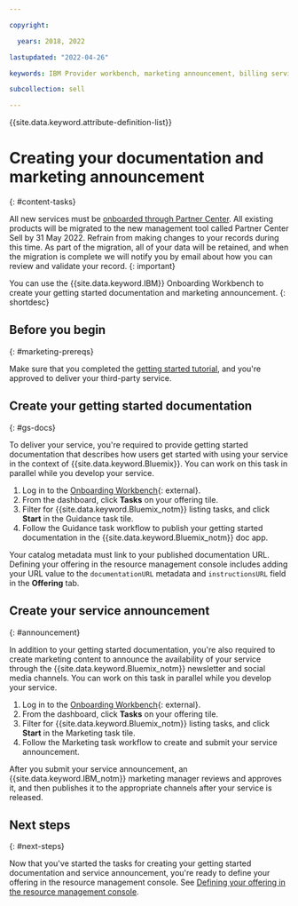 ```yaml
---

copyright:

  years: 2018, 2022

lastupdated: "2022-04-26"

keywords: IBM Provider workbench, marketing announcement, billing service, Onboarding Workbench

subcollection: sell

---
```


{{site.data.keyword.attribute-definition-list}}

# Creating your documentation and marketing announcement
{: #content-tasks}

All new services must be [onboarded through Partner Center](/docs/sell?topic=sell-get-started). All existing products will be migrated to the new management tool called Partner Center Sell by 31 May 2022. Refrain from making changes to your records during this time. As part of the migration, all of your data will be retained, and when the migration is complete we will notify you by email about how you can review and validate your record.
{: important}

You can use the {{site.data.keyword.IBM}} Onboarding Workbench to create your getting started documentation and marketing announcement.
{: shortdesc}

## Before you begin
{: #marketing-prereqs}

Make sure that you completed the [getting started tutorial](/docs/sell?topic=sell-get-started#get-started), and you're approved to deliver your third-party service.

## Create your getting started documentation
{: #gs-docs}

To deliver your service, you're required to provide getting started documentation that describes how users get started with using your service in the context of {{site.data.keyword.Bluemix}}. You can work on this task in parallel while you develop your service.

1. Log in to the [Onboarding Workbench](https://www.ibm.com/marketplace/workbench/qualification){: external}.
2. From the dashboard, click **Tasks** on your offering tile.
3. Filter for {{site.data.keyword.Bluemix_notm}} listing tasks, and click **Start** in the Guidance task tile.
4. Follow the Guidance task workflow to publish your getting started documentation in the {{site.data.keyword.Bluemix_notm}} doc app.

Your catalog metadata must link to your published documentation URL. Defining your offering in the resource management console includes adding your URL value to the `documentationURL` metadata and `instructionsURL` field in the **Offering** tab.

## Create your service announcement
{: #announcement}

In addition to your getting started documentation, you're also required to create marketing content to announce the availability of your service through the {{site.data.keyword.Bluemix_notm}} newsletter and social media channels. You can work on this task in parallel while you develop your service.

1. Log in to the [Onboarding Workbench](https://www.ibm.com/marketplace/workbench/qualification){: external}.
2. From the dashboard, click **Tasks** on your offering tile.
3. Filter for {{site.data.keyword.Bluemix_notm}} listing tasks, and click **Start** in the Marketing task tile.
4. Follow the Marketing task workflow to create and submit your service announcement.

After you submit your service announcement, an {{site.data.keyword.IBM_notm}} marketing manager reviews and approves it, and then publishes it to the appropriate channels after your service is released.

## Next steps
{: #next-steps}

Now that you've started the tasks for creating your getting started documentation and service announcement, you're ready to define your offering in the resource management console. See [Defining your offering in the resource management console](/docs/sell?topic=sell-step2-define#step2-define).
